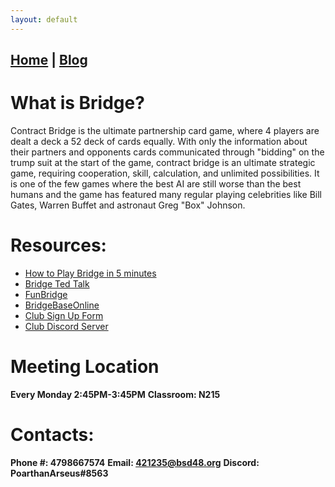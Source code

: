 ```yaml
---
layout: default
---
```


## [Home](./index.html) | [Blog](./blog.html)

# What is Bridge?

Contract Bridge is the ultimate partnership card game, where 4 players are dealt a deck a 52 deck of cards equally. With only the information about their partners and opponents cards communicated through "bidding" on the trump suit at the start of the game, contract bridge is an ultimate strategic game, requiring cooperation, skill, calculation, and unlimited possibilities. It is one of the few games where the best AI are still worse than the best humans and the game has featured many regular playing celebrities like Bill Gates, Warren Buffet and astronaut Greg "Box" Johnson. 

# Resources:
* [How to Play Bridge in 5 minutes](https://www.youtube.com/watch?v=Arq3t0iHfPE)
* [Bridge Ted Talk](https://www.ted.com/talks/sunil_varghese_bridge_the_ultimate_mind_game)
* [FunBridge](https://www.funbridge.com/)
* [BridgeBaseOnline](https://www.bridgebase.com/v3/)
* [Club Sign Up Form](https://forms.gle/wTz2qe4XVz2j26Aa6)
* [Club Discord Server](https://discord.gg/Wnnw7rhwpJ)


# Meeting Location
**Every Monday 2:45PM-3:45PM**
**Classroom: N215**

# Contacts:
**Phone #: 4798667574**
**Email: 421235@bsd48.org**
**Discord: PoarthanArseus#8563**

